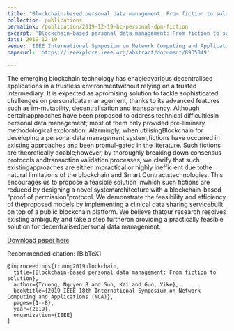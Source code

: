 ```yaml
---
title: "Blockchain-based personal data management: From fiction to solution"
collection: publications
permalink: /publication/2019-12-19-bc-personal-dpm-fiction
excerpt: 'Blockchain-based personal data management: From fiction to solution'
date: 2019-12-19
venue: 'IEEE International Symposium on Network Computing and Applications (NCA)'
paperurl: 'https://ieeexplore.ieee.org/abstract/document/8935049'

---
```

The  emerging  blockchain  technology  has  enabledvarious  decentralised  applications  in  a  trustless  environmentwithout  relying  on  a  trusted  intermediary.  It  is  expected  as  apromising solution to tackle sophisticated challenges on personaldata  management,  thanks  to  its  advanced  features  such  as  im-mutability,  decentralisation  and  transparency.  Although  certainapproaches  have  been  proposed  to  address  technical  difficultiesin personal data management; most of them only provided pre-liminary  methodological  exploration.  Alarmingly,  when  utilisingBlockchain  for  developing  a  personal  data  management  system,fictions  have  occurred  in  existing  approaches  and  been  promul-gated  in  the  literature.  Such  fictions  are  theoretically  doable;however, by thoroughly breaking down consensus protocols andtransaction  validation  processes,  we  clarify  that  such  existingapproaches  are  either  impractical  or  highly  inefficient  due  tothe  natural  limitations  of  the  blockchain  and  Smart  Contractstechnologies. This encourages us to propose a feasible solution inwhich  such  fictions  are  reduced  by  designing  a  novel  systemarchitecture   with   a   blockchain-based   “proof   of   permission”protocol.  We  demonstrate  the  feasibility  and  efficiency  of  theproposed models by implementing a clinical data sharing servicebuilt  on  top  of  a  public  blockchain  platform.  We  believe  thatour research resolves existing ambiguity and take a step furtheron  providing  a  practically  feasible  solution  for  decentralisedpersonal  data  management.

[Download paper here](https://arxiv.org/pdf/1908.10630.pdf)

Recommended citation: [BibTeX]
```
@inproceedings{truong2019blockchain,
  title={Blockchain-based personal data management: From fiction to solution},
  author={Truong, Nguyen B and Sun, Kai and Guo, Yike},
  booktitle={2019 IEEE 18th International Symposium on Network Computing and Applications (NCA)},
  pages={1--8},
  year={2019},
  organization={IEEE}
}
```
